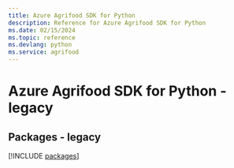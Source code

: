 ```yaml
---
title: Azure Agrifood SDK for Python
description: Reference for Azure Agrifood SDK for Python
ms.date: 02/15/2024
ms.topic: reference
ms.devlang: python
ms.service: agrifood
---
```

# Azure Agrifood SDK for Python - legacy
## Packages - legacy
[!INCLUDE [packages](agrifood-index.md)]